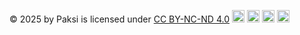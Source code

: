 © 2025 by Paksi is licensed under [CC BY-NC-ND 4.0](https://creativecommons.org/licenses/by-nc-nd/4.0/)
<img src="https://mirrors.creativecommons.org/presskit/icons/cc.svg" width="20">
<img src="https://mirrors.creativecommons.org/presskit/icons/by.svg" width="20">
<img src="https://mirrors.creativecommons.org/presskit/icons/nc.svg" width="20">
<img src="https://mirrors.creativecommons.org/presskit/icons/nd.svg" width="20">
